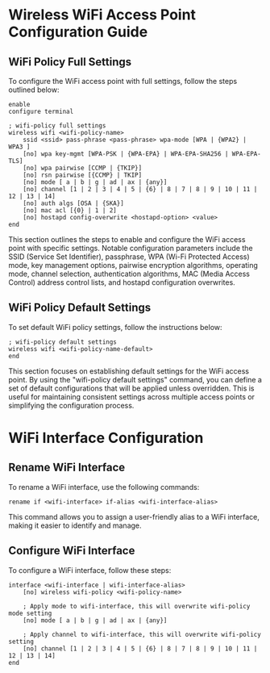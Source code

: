 # Wireless WiFi Access Point Configuration Guide

## WiFi Policy Full Settings

To configure the WiFi access point with full settings, follow the steps outlined below:

```shell
enable
configure terminal

; wifi-policy full settings
wireless wifi <wifi-policy-name>
    ssid <ssid> pass-phrase <pass-phrase> wpa-mode [WPA | {WPA2} | WPA3 ]
    [no] wpa key-mgmt [WPA-PSK | {WPA-EPA} | WPA-EPA-SHA256 | WPA-EPA-TLS]
    [no] wpa pairwise [CCMP | {TKIP}]
    [no] rsn pairwise [{CCMP} | TKIP]
    [no] mode [ a | b | g | ad | ax | {any}]
    [no] channel [1 | 2 | 3 | 4 | 5 | {6} | 8 | 7 | 8 | 9 | 10 | 11 | 12 | 13 | 14]
    [no] auth algs [OSA | {SKA}]
    [no] mac acl [{0} | 1 | 2]
    [no] hostapd config-overwrite <hostapd-option> <value>
end
```

This section outlines the steps to enable and configure the WiFi access point with specific settings. Notable configuration parameters include the SSID (Service Set Identifier), passphrase, WPA (Wi-Fi Protected Access) mode, key management options, pairwise encryption algorithms, operating mode, channel selection, authentication algorithms, MAC (Media Access Control) address control lists, and hostapd configuration overwrites.

## WiFi Policy Default Settings

To set default WiFi policy settings, follow the instructions below:

```shell
; wifi-policy default settings
wireless wifi <wifi-policy-name-default>
end
```

This section focuses on establishing default settings for the WiFi access point. By using the "wifi-policy default settings" command, you can define a set of default configurations that will be applied unless overridden. This is useful for maintaining consistent settings across multiple access points or simplifying the configuration process.

# WiFi Interface Configuration

## Rename WiFi Interface

To rename a WiFi interface, use the following commands:

```shell
rename if <wifi-interface> if-alias <wifi-interface-alias>
```

This command allows you to assign a user-friendly alias to a WiFi interface, making it easier to identify and manage.

## Configure WiFi Interface

To configure a WiFi interface, follow these steps:

```shell
interface <wifi-interface | wifi-interface-alias>
    [no] wireless wifi-policy <wifi-policy-name>

    ; Apply mode to wifi-interface, this will overwrite wifi-policy mode setting
    [no] mode [ a | b | g | ad | ax | {any}]

    ; Apply channel to wifi-interface, this will overwrite wifi-policy setting
    [no] channel [1 | 2 | 3 | 4 | 5 | {6} | 8 | 7 | 8 | 9 | 10 | 11 | 12 | 13 | 14] 
end
```
